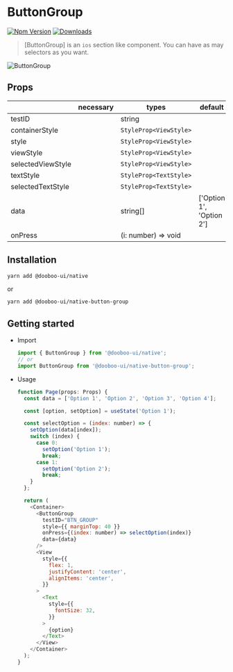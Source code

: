 # ButtonGroup

[![Npm Version](http://img.shields.io/npm/v/@dooboo-ui/native-button-group.svg?style=flat-square)](https://npmjs.org/package/@dooboo-ui/native-button-group)
[![Downloads](http://img.shields.io/npm/dm/@dooboo-ui/native-button-group.svg?style=flat-square)](https://npmjs.org/package/@dooboo-ui/native-button-group)

> [ButtonGroup] is an `ios` section like component. You can have as may selectors as you want.

![ButtonGroup](https://user-images.githubusercontent.com/27461460/62305265-8c2a2600-b4ba-11e9-83df-af0ac2f4a3f6.gif)

## Props

|                   | necessary | types                  | default                  |
| ----------------- | --------- | ---------------------- | ------------------------ |
| testID            |           | string                 |                          |
| containerStyle    |           | `StyleProp<ViewStyle>` |                          |
| style             |           | `StyleProp<ViewStyle>` |                          |
| viewStyle         |           | `StyleProp<ViewStyle>` |                          |
| selectedViewStyle |           | `StyleProp<ViewStyle>` |                          |
| textStyle         |           | `StyleProp<TextStyle>` |                          |
| selectedTextStyle |           | `StyleProp<TextStyle>` |                          |
| data              |           | string[]               | ['Option 1', 'Option 2'] |
| onPress           |           | (i: number) => void    |                          |

## Installation

```sh
yarn add @dooboo-ui/native
```

or

```sh
yarn add @dooboo-ui/native-button-group
```

## Getting started

- Import

  ```javascript
  import { ButtonGroup } from '@dooboo-ui/native';
  // or
  import ButtonGroup from '@dooboo-ui/native-button-group';
  ```

- Usage

  ```javascript
  function Page(props: Props) {
    const data = ['Option 1', 'Option 2', 'Option 3', 'Option 4'];

    const [option, setOption] = useState('Option 1');

    const selectOption = (index: number) => {
      setOption(data[index]);
      switch (index) {
        case 0:
          setOption('Option 1');
          break;
        case 1:
          setOption('Option 2');
          break;
      }
    };

    return (
      <Container>
        <ButtonGroup
          testID="BTN_GROUP"
          style={{ marginTop: 40 }}
          onPress={(index: number) => selectOption(index)}
          data={data}
        />
        <View
          style={{
            flex: 1,
            justifyContent: 'center',
            alignItems: 'center',
          }}
        >
          <Text
            style={{
              fontSize: 32,
            }}
          >
            {option}
          </Text>
        </View>
      </Container>
    );
  }
  ```
